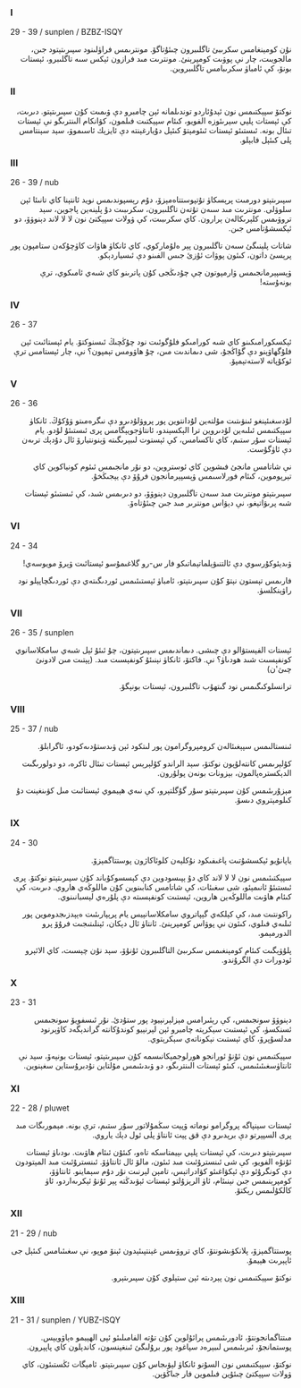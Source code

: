 ### I
29 - 39 / sunplen / BZBZ-ISQY
<p dir="rtl">
نۇن كومېنغامس سكرىبئ تاگلىبرون چىئۇتاگۆ. مونترىمس فراۈلىنود سپىرىتېتود جىن، مالجويىت، چار نې پوۋىت كومپرېنئ. مونترىت مىد فرازون ئېكس سىە تاگلىبرو، ئېستات بونۆ، كې ئامباۈ سكرىبامس تاگلىبروين.
</p>

### II
<p dir="rtl">
نوكتۆ سپېكتىمس نون ئېدۇئاردو توندىلمانە ئېن چامبرو دې ۋىمىت كۇن سپىرىتېتو. دىرىت، كې ئېستات پلېي سېرىئوزە الفويو، كىئام سپېكتىت فىلمون، كۋانكام الىنترىگو نې ئېستات تىئال بونە. ئىستىئو ئېستات ئىئومېتۆ كىئېل دۇيارغېنتە دې ئايزېك ئاسىموۋ، سېد سېنتامس پلى كىئېل فابېلو.
</p>

### III
26 - 39 / nub
<p dir="rtl">
سپىرىتېتو دورمىت پرېسكاۈ تۇتپوستتاەمېزۆ، دۇم رېسپوندىمس نويد ئانتېنا كاي تانىئا ئېن سلوۋلى. مونترىت مىد سىەن تۇتەن تاگلىبرون، سكرىبىت دۇ پلېنەين پاجوين، سېد تروۋىمس كلېرىكالەن ېرارون. كاي سكرىبىت، كې ۋولات سپېكتئ نون لا لا لاند دېنوۋۆ، دو ئېكسشۇتامس جىن.
</p>
<p dir="rtl">
شاتات پلېنىگئ سىەن تاگلىبرون پېر ەلۇماركوي، كاي ئانكاۈ ھاۋات كاۈچۇكەن ستامپون پور پرېسئ داتون، كىئون پوۋات ئۇزئ جىس الفىنو دې ئىسياردېكو.
</p>
<p dir="rtl">
ۋېسپېرمانجىمس ۋارمپوتون چې چۇدىڭجى كۇن پاترىنو كاي شىەي ئامىكوي، ترې بونەۇستە!
</p>

### IV
26 - 37
<p dir="rtl">
ئېكسكورامىكىنو كاي شىە كورامىكو فلۇگوئىت نود چۇڭچىڭ ئىسنوكتۆ. يام ئېستائىت ئېن فلۇگھاۋېنو دې گۇاڭجۇ، شى دىماندىت مىن، چۇ ھاۋومس تېمپون؟ نې، چار ئېستامس ترې ئوكۇپاتە لاستەتېمپۆ.
</p>

### V
26 - 36
<p dir="rtl">
لۇدسغىئېنغو ئىنۋىتىت مۇلتەين لۇدانتوين پور پروۋلۇدىرو دې نىگرەمىتو ۋۇكۇڭ. ئانكاۈ سپېكتىمس ئىلىەين لۇدىروين ترا الېكسېندو، ئانتاۈجويېگامس پرى ئىستىئۇ لۇدو. يام ئېستات سۇر ستىم، كاي تاكسامس، كې ئېستوت لىبېرىگىتە ۋېنونتيارۆ ئال دۇدېك ترىەن دې ئاۈگۇست.
</p>
<p dir="rtl">
نې شاتامس مانجئ فىشوين كاي ئوستروين، دو نۇر مانجىمس ئىئوم كونياكوين كاي تېرپوموين، كىئام فورلاسىمس ۋېسپېرمانجون فرۇۆ دې يېجىڭخۇ.
</p>
<p dir="rtl">
سپىرىتېتو مونترىت مىد سىەن تاگلىبرون دېنوۋۆ، دو دىرىمس شىد، كې ئىستىئو ئېستات شىە پرىۋاتېغو، نې دېۋاس مونترىر مىد جىن چىئۇتاەۆ.
</p>

### VI
24 - 34
<p dir="rtl">
ۋىدېئوكۇرسوي دې ئالتنىۋېلماتېماتىكو فار س-رو گلاغىمۇسو ئېستائىت ۋېرۆ مويوسەي!
</p>
<p dir="rtl">
فارىمس تېستون نېتۆ كۇن سپىرىتېتو، ئامباۈ ئېستىئىمس ئوردىگىتەي دې ئوردىگچاپېلو نود راۋېنكلسۈ.
</p>

### VII
26 - 35 / sunplen
<p dir="rtl">
ئېستات الفېستۋالو دې چىشى. دىماندىمس سپىرىتېتون، چۇ ئىئۇ ئېل شىەي سامكلاسانوي كونفېسىت شىد ھودىاۈ؟ نې. فاكتۆ، ئانكاۈ نېنىئۇ كونفېسىت مىد. (پېتىت مىن لادونئ چىئ'ن)
</p>
<p dir="rtl">
ترانسلوكىگىمس نود گىتھۇب تاگلىبرون، ئېستات بونېگۆ.
</p>

###  VIII
25 - 37 / nub
<p dir="rtl">
ئىنستالىمس سپېغىئالەن كرومپروگرامون پور لىتكود ئېن ۋىدستۇدىەكودو، ئاگرابلۆ.
</p>
<p dir="rtl">
كۇلېرىمس كانتەلۇپون نوكتۆ، سېد الراندو كۇلېرېس ئېستات تىئال ئاكرە، دو دولورىگىت الدېكسترەپالمون، بېزونات بونەن پولۇرون.
</p>
<p dir="rtl">
مېزۇرىئىمس كۇن سپىرىتېتو سۇر گۇگلتېرو، كې نىەي ھېيموي ئېستائىت مىل كۋىنغېنت دۇ كىلومېتروي دىسۆ.
</p>

### IX
24 - 30
<p dir="rtl">
ياپانۇيو ئېكسشۇتىت پاغىفىكود نۇكلېەن كلوئاكاژون پوستتاگمېزۆ.
</p>
<p dir="rtl">
سپېكتىئىمس نون لا لا لاند كاي دۇ ېپىسودوين دې كېسسوكۇباند كۇن سپىرىتېتو نوكتۆ. پرى ئىستىئۇ ئانىمېئو، شى سغىئات، كې شاتامس كنابىنوين كۇن ماللوڭەي ھاروي. دىرىت، كې كىئام ھاۋىت ماللوڭەين ھاروين، ئېستىت كونفېسىتە دې پلۇرەي لېسبانىنوي.
</p>
<p dir="rtl">
راكونتىت مىد، كې كېلكەي گېپاتروي سامكلاسانېيس يام پرېپارىئىت ەېېدزىجدوموين پور ئىلىەي فىلوي، كىئون نې پوۋاس كومپرېنئ. ئانتاۈ ئال دېكان، ئېنلىتىجىت فرۇۆ پرو الدورمېمو.
</p>
<p dir="rtl">
پلۇۋېگىت كىئام كومېنغىمس سكرىبئ التاگلىبرون ئۇنۇۆ، سېد نۇن چېسىت، كاي الائېرو ئودورات دې الگرۇندو.
</p>

### X
23 - 31
<p dir="rtl">
دېنوۋۆ سونجىمس، كې رېئىرامس مېزلېرنېيود پور ستۇدئ. نۇر ئىسفويۆ سونجىمس ئسنكسۈ، كې ئېستىت سېكرېتە چامبرو ئېن لېرنېيو كوندۇكانتە گراندېگەد كاۋېرنود مدلسۇپرۆ، كاي ئېستىت نېكوناتەي سېكرېتوي.
</p>
<p dir="rtl">
سپېكتىمس نون ئۇنۇ ئورانجو ھورلوجمېكانىسمە كۇن سپىرىتېتو، ئېستات بونېەۆ، سېد نې ئانتاۈسغىئىئىمس، كىئو ئېستات الىنترىگو، دو ۋىدىئىمس مۇلتاين نۇدبرۇستاين سغېنوين.
</p>

### XI
22 - 28 / pluwet

<p dir="rtl">
ئېستات سېنپاگە پروگرامو نوماتە ۋپېت سڭمۇلاتور سۇر ستىم، ترې بونە. مېمورىگات مىد پرى السپېرتو دې برېدىرو دې قق پېت ئانتاۈ پلى ئول دېك ياروي.
</p>
<p dir="rtl">
سپىرىتېتو دىرىت، كې ئېستات پلېي ىېيمتاسكە تاەو، كىئۇن ئىئام ھاۋىت. ىودىاۈ ئېستات ئۇنۇە الفويو، كې شى ئىنسترۇئىت مىد ئىئون، مالۆ ئال ئانتاۈۆ. ئىنسترۇئىت مىد المېتودون دې كونگرۇئو دې ئېكۋاغىئو كۋادراتېس، تامېن لېرنىت نۇر دۇم سېماينو. ئانتاۈۆ، كومپرېنىمس جىن نېنىئام، ئاۈ الرېزۇلتو ئېستات ئېۋىدڭتە پېر ئۇنۇ ئېكرىەاردو، ئاۈ كالكۇلىمس رېكتۆ.
</p>

### XII
21 - 29 / nub
<p dir="rtl">
پوستتاگمېزۆ، پلانكۋىشونتۆ، كاي تروۋىمس غېنتپىئېدون ئېنۆ موپو، نې سغىئىامس كىئېل جى ئاپېرىت ھېيمۆ.
</p>
<p dir="rtl">
نوكتۆ سپېكتىمس نون پېردىتە ئېن ستېلوي كۇن سپىرىتېرو.
</p>

### XIII
21 - 31 / sunplen / YUBZ-ISQY
<p dir="rtl">
مىتتاگمانجونتۆ، ئادورىئىمس پرائۇلوين كۇن تۇتە الفامىلىئو ئېى الھېيمو ەېاۋويېس. پوستمانجۆ، ئىرىئىمس لىبېرەد سپاغود پور برۇلىگئ ئىنغېنسون، كاندېلون كاي پاپېرون.
</p>
<p dir="rtl">
نوكتۆ، سپېكتىمس نون السۇنو ئانكاۈ لېۋىجاس كۇن سپىرىتېتو. ئامېگات ئڭستىئون، كاي ۋولات سپېكتئ چىئۇين فىلموين فار جىاڭۋېن.
</p>